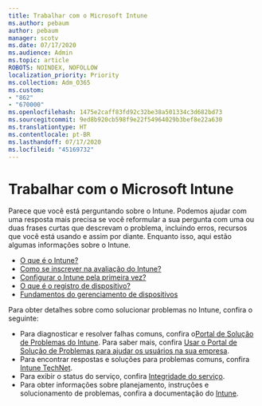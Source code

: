 ```yaml
---
title: Trabalhar com o Microsoft Intune
ms.author: pebaum
author: pebaum
manager: scotv
ms.date: 07/17/2020
ms.audience: Admin
ms.topic: article
ROBOTS: NOINDEX, NOFOLLOW
localization_priority: Priority
ms.collection: Adm_O365
ms.custom:
- "862"
- "670000"
ms.openlocfilehash: 1475e2caff83fd92c32be38a501334c3d682bd73
ms.sourcegitcommit: 9ed8b920cb598f9e22f54964029b3bef8e22a630
ms.translationtype: HT
ms.contentlocale: pt-BR
ms.lasthandoff: 07/17/2020
ms.locfileid: "45169732"
---
```

# <a name="working-with-microsoft-intune"></a>Trabalhar com o Microsoft Intune

Parece que você está perguntando sobre o Intune. Podemos ajudar com uma resposta mais precisa se você reformular a sua pergunta com uma ou duas frases curtas que descrevam o problema, incluindo erros, recursos que você está usando e assim por diante. Enquanto isso, aqui estão algumas informações sobre o Intune.

- [O que é o Intune?](https://docs.microsoft.com/intune/what-is-intune)
- [Como se inscrever na avaliação do Intune?](https://docs.microsoft.com/intune/free-trial-sign-up)
- [Configurar o Intune pela primeira vez?](https://docs.microsoft.com/intune/setup-steps)
- [O que é o registro de dispositivo?](https://docs.microsoft.com/intune/device-enrollment)
- [Fundamentos do gerenciamento de dispositivos](https://docs.microsoft.com/mem/intune/fundamentals/)

Para obter detalhes sobre como solucionar problemas no Intune, confira o seguinte:

- Para diagnosticar e resolver falhas comuns, confira o[Portal de Solução de Problemas do Intune](https://aka.ms/intunetroubleshooting). Para saber mais, confira [Usar o Portal de Solução de Problemas para ajudar os usuários na sua empresa](https://docs.microsoft.com/intune/help-desk-operators).
- Para encontrar respostas e soluções para problemas comuns, confira [Intune TechNet](https://aka.ms/intuneforums).
- Para exibir o status do serviço, confira [Integridade do serviço](https://portal.office.com/AdminPortal/Home#/servicehealth).
- Para obter informações sobre planejamento, instruções e solucionamento de problemas, confira a documentação do [Intune](https://docs.microsoft.com/intune/).